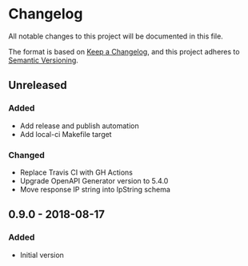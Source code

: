 # Changelog

All notable changes to this project will be documented in this file.

The format is based on [Keep a Changelog](https://keepachangelog.com/en/1.0.0/),
and this project adheres to [Semantic Versioning](https://semver.org/spec/v2.0.0.html).

## Unreleased

### Added
- Add release and publish automation
- Add local-ci Makefile target

### Changed
- Replace Travis CI with GH Actions
- Upgrade OpenAPI Generator version to 5.4.0
- Move response IP string into IpString schema

## 0.9.0 - 2018-08-17
### Added
- Initial version
